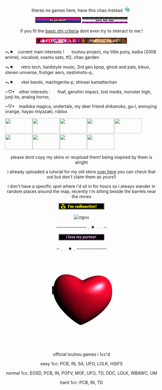 <p align="center">theres no games here, have this chao instead <img src="https://github.com/freetouhougamesdotcom/freetouhougamesdotcom/blob/main/tinychao.gif?raw=true" width="25" 
     height="25"alt="chaoo"></p>

<p align="center">
  <img src="https://github.com/freetouhougamesdotcom/freetouhougamesdotcom/blob/main/bipride.gif?raw=true" alt="hellyea">
     <img src="https://github.com/freetouhougamesdotcom/freetouhougamesdotcom/blob/main/sexbeew.gif?raw=true" alt="hekyea">
</p>

<p align="center">if you fit the <a href="https://basic-dni.crd.co">basic dni criteria</a> dont even try to interact to me !</p>

<p align="center">
  <img src="https://github.com/freetouhougamesdotcom/freetouhougamesdotcom/blob/main/lunaticredeyes.gif?raw=true" alt="bnuuypower"><img src="https://github.com/freetouhougamesdotcom/freetouhougamesdotcom/blob/main/mokoublinkie.gif?raw=true" alt="imadethismyselfgrr">
</p>

ᯓ★⠀ current main interests !⠀⠀  touhou project, my little pony, kaiba (2008 anime), vocaloid, osamu sato, tf2, chao garden

ᯓ★⠀⠀ retro tech, hardstyle music, 3rd gen kpop, ghost and pals, kikuo, steven universe, frutiger aero, nashimoto-p,

ᯓ★⠀⠀ vkei bands, machigerita-p, shinsei kamattechan

 ~♡•⠀ other interests :⠀⠀ fnaf, genshin impact, lost media, monster high, junji ito, analog horror, 
 
 ~♡• ⠀madoka magica, undertale, my deer friend shikanoko, gu-l, annoying orange, hayao miyazaki, roblox

 
<img src="https://i.pinimg.com/originals/30/21/9c/30219c1f331be24f73fb923da33889cf.gif" width="90" height="50"/><img src="https://i.pinimg.com/originals/40/b9/a8/40b9a8f02caa8d33d6324ee67edba1c4.gif" width="90" height="50"/><img src="https://i.pinimg.com/originals/3e/58/fe/3e58fe17650c1e99b230c2d95b8eb47a.gif" width="90" height="50"/><img src="https://i.pinimg.com/originals/ac/73/ab/ac73ab7064d3d086ec0016ac384b5506.gif" width="90" height="50"/><img src="https://i.pinimg.com/originals/36/ce/7f/36ce7f19e23442e11fc70ee146f614fc.gif" width="90" height="50"/><img src="https://i.pinimg.com/originals/81/e5/ae/81e5ae572ce15b0e382e9d3bd8376216.gif" width="90" height="50"/><img src="https://i.pinimg.com/originals/34/4f/fb/344ffb65518cdcdc575f7c7d1ed048c8.gif" width="90" height="50"/><img src="https://i.pinimg.com/originals/c7/c4/ab/c7c4ab7c0efb88af11310e8147ca5853.gif" width="90" height="50"/><img src="https://i.pinimg.com/originals/10/8f/b6/108fb6ff296c4bddf35befbd4973d239.gif" width="90" height="50"/>

<p align="center">please dont copy my skins or reupload them! being inspired by them is alright</p>

<p align="center">i already uploaded a tutorial for my old skins <a href="https://youtu.be/R4P4CtNqXOU?si=fnu0txqoI4f3B3W5">over here</a> you can check that out but don't claim them as yours!!</p>

<p align="center">i don't have a specific spot where i'd sit in for hours so i always wander in random places around the map, recently i'm sitting beside the barrels near the mines</p>
     
 <p align="center">
  <img src="https://github.com/freetouhougamesdotcom/freetouhougamesdotcom/blob/main/imradioactive.gif?raw=true" alt="uraniumfever">
</p>

 <p align="center">
  <img src="https://i.redd.it/64xcful87we91.jpg"  width="350" 
     height="400"alt="oguu">
</p>

<p align="center">──────────﹒★﹒﹒─</p>
 <p align="center">
 <img src="https://github.com/freetouhougamesdotcom/freetouhougamesdotcom/blob/main/ilovemypartner.gif?raw=true"alt="uuuu">
 </p>
<p align="center">─﹒﹒★﹒──────────</p>

<p align="center">
  <img src="https://github.com/freetouhougamesdotcom/freetouhougamesdotcom/blob/main/heartlocket.gif?raw=true" alt="moruu">
</p>

<p align="center">official touhou games i 1cc'd</p>
<p align="center">easy 1cc: PCB, IN, SA, UFO, LOLK, HSIFS</p>
<p align="center">normal 1cc: EOSD, PCB, IN, POFV, MOF, UFO, TD, DDC, LOLK, WBAWC, UM</p>
<p align="center">hard 1cc: PCB, IN, TD</p>
 

